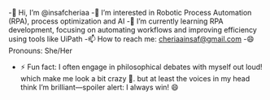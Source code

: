 -👋 Hi, I’m @insafcheriaa
-👀 I’m interested in Robotic Process Automation (RPA), process optimization and AI
-🌱 I’m currently learning RPA development, focusing on automating workflows and improving efficiency using tools like UiPath
-📫 How to reach me: cheriaainsaf@gmail.com
-😄 Pronouns: She/Her
- ⚡ Fun fact: I often engage in philosophical debates with myself out loud! which make me look a bit crazy 🤪.
  but at least the voices in my head think I’m brilliant—spoiler alert: I always win! 😄

<!---
insafcheriaa/insafcheriaa is a ✨ special ✨ repository because its `README.md` (this file) appears on your GitHub profile.
You can click the Preview link to take a look at your changes.
--->
